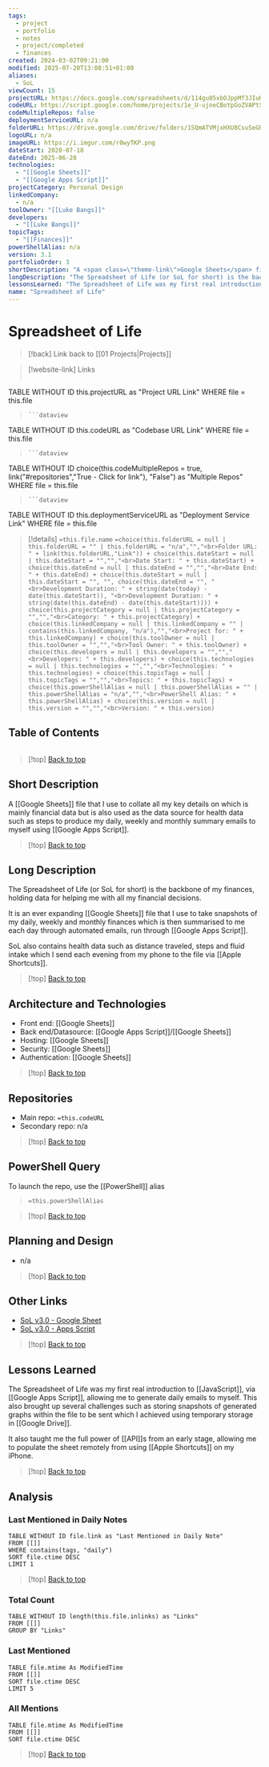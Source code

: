 ```yaml
---
tags:
  - project
  - portfolio
  - notes
  - project/completed
  - finances
created: 2024-03-02T09:21:00
modified: 2025-07-20T13:08:51+01:00
aliases:
  - SoL
viewCount: 15
projectURL: https://docs.google.com/spreadsheets/d/114gu85xbOJppMf3JIuHzoWIVsWAcy3ALmdv0owwyCQ0/edit?usp=sharing
codeURL: https://script.google.com/home/projects/1e_U-ujneCBoYpGoZVAPtSYR9wI2StLhy4gLbL6t946wAJVTjDdAhn9xs/edit
codeMultipleRepos: false
deploymentServiceURL: n/a
folderURL: https://drive.google.com/drive/folders/1SQmATVMjxHXU8CsuSeGh_3suXXTxC_Nf?usp=drive_link
logoURL: n/a
imageURL: https://i.imgur.com/r0wyTKP.png
dateStart: 2020-07-18
dateEnd: 2025-06-20
technologies:
  - "[[Google Sheets]]"
  - "[[Google Apps Script]]"
projectCategory: Personal Design
linkedCompany:
  - n/a
toolOwner: "[[Luke Bangs]]"
developers:
  - "[[Luke Bangs]]"
topicTags:
  - "[[Finances]]"
powerShellAlias: n/a
version: 3.1
portfolioOrder: 3
shortDescription: "A <span class=\"theme-link\">Google Sheets</span> file that I use to collate all my key details on which is mainly financial data but is also used as the data source for health data such as steps to produce my daily, weekly and monthly summary emails to myself using <span class=\"theme-link\">Google Apps Script</span>."
longDescription: "The Spreadsheet of Life (or SoL for short) is the backbone of my finances, holding data for helping me with all my financial decisions.<br><br>It is an ever expanding <span class=\"theme-link\">Google Sheets</span> file that I use to take snapshots of my daily, weekly and monthly finances which is then summarised to me each day through automated emails, run through <span class=\"theme-link\">Google Apps Script</span>.<br><br>SoL also contains health data such as distance traveled, steps and fluid intake which I send each evening from my phone to the file via <span class=\"theme-link\">Apple Shortcuts</span>."
lessonsLearned: "The Spreadsheet of Life was my first real introduction to <span class=\"theme-link\">JavaScript</span>, via <span class=\"theme-link\">Google Apps Script</span>, allowing me to generate daily emails to myself. This also brought up several challenges such as storing snapshots of generated graphs within the file to be sent which I achieved using temporary storage in <span class=\"theme-link\">Google Drive</span>.<br><br>It also taught me the full power of <span class=\"theme-link\">API</span>s from an early stage, allowing me to populate the sheet remotely from using <span class=\"theme-link\">Apple Shortcuts</span> on my iPhone."
name: "Spreadsheet of Life"
---
```

# Spreadsheet of Life

> [!back] Link back to [[01 Projects|Projects]]

>[!website-link] Links
> ```dataview
TABLE WITHOUT ID this.projectURL as "Project URL Link"
WHERE file = this.file
>```
>```dataview
TABLE WITHOUT ID this.codeURL as "Codebase URL Link"
WHERE file = this.file
>```
>```dataview
TABLE WITHOUT ID choice(this.codeMultipleRepos = true, link("#repositories","True - Click for link"), "False") as "Multiple Repos"
WHERE file = this.file
>```
>```dataview
TABLE WITHOUT ID this.deploymentServiceURL as "Deployment Service Link"
WHERE file = this.file

>[!details]  `=this.file.name`
>`=choice(this.folderURL = null | this.folderURL = "" | this.folderURL = "n/a","","<br>Folder URL: " + link(this.folderURL,"Link")) + choice(this.dateStart = null | this.dateStart = "","","<br>Date Start: " + this.dateStart) + choice(this.dateEnd = null | this.dateEnd = "","","<br>Date End: " + this.dateEnd) + choice(this.dateStart = null | this.dateStart = "", "", choice(this.dateEnd = "", "<br>Development Duration: " + string(date(today) - date(this.dateStart)), "<br>Development Duration: " + string(date(this.dateEnd) - date(this.dateStart)))) + choice(this.projectCategory = null | this.projectCategory = "","","<br>Category: " + this.projectCategory) + choice(this.linkedCompany = null | this.linkedCompany = "" | contains(this.linkedCompany, "n/a"),"","<br>Project for: " + this.linkedCompany) + choice(this.toolOwner = null | this.toolOwner = "","","<br>Tool Owner: " + this.toolOwner) + choice(this.developers = null | this.developers = "","","<br>Developers: " + this.developers) + choice(this.technologies = null | this.technologies = "","","<br>Technologies: " + this.technologies) + choice(this.topicTags = null | this.topicTags = "","","<br>Topics: " + this.topicTags) + choice(this.powerShellAlias = null | this.powerShellAlias = "" | this.powerShellAlias = "n/a","","<br>PowerShell Alias: " + this.powerShellAlias) + choice(this.version = null | this.version = "","","<br>Version: " + this.version)`

## Table of Contents

```table-of-contents
```

>[!top] [Back to top](#Table%20of%20Contents)

## Short Description

A [[Google Sheets]] file that I use to collate all my key details on which is mainly financial data but is also used as the data source for health data such as steps to produce my daily, weekly and monthly summary emails to myself using [[Google Apps Script]].

>[!top] [Back to top](#Table%20of%20Contents)

## Long Description

The Spreadsheet of Life (or SoL for short) is the backbone of my finances, holding data for helping me with all my financial decisions.

It is an ever expanding [[Google Sheets]] file that I use to take snapshots of my daily, weekly and monthly finances which is then summarised to me each day through automated emails, run through [[Google Apps Script]].

SoL also contains health data such as distance traveled, steps and fluid intake which I send each evening from my phone to the file via [[Apple Shortcuts]].

>[!top] [Back to top](#Table%20of%20Contents)

## Architecture and Technologies

- Front end: [[Google Sheets]]
- Back end/Datasource: [[Google Apps Script]]/[[Google Sheets]]
- Hosting: [[Google Sheets]]
- Security: [[Google Sheets]]
- Authentication: [[Google Sheets]]

>[!top] [Back to top](#Table%20of%20Contents)

## Repositories

- Main repo: `=this.codeURL`
- Secondary repo: n/a

>[!top] [Back to top](#Table%20of%20Contents)

## PowerShell Query

To launch the repo, use the [[PowerShell]] alias 

> `=this.powerShellAlias`

>[!top] [Back to top](#Table%20of%20Contents)

## Planning and Design

- n/a

>[!top] [Back to top](#Table%20of%20Contents)

## Other Links

- [SoL v3.0 - Google Sheet](https://docs.google.com/spreadsheets/d/114gu85xbOJppMf3JIuHzoWIVsWAcy3ALmdv0owwyCQ0/edit?usp=sharing)
- [SoL v3.0 - Apps Script](https://script.google.com/home/projects/1e_U-ujneCBoYpGoZVAPtSYR9wI2StLhy4gLbL6t946wAJVTjDdAhn9xs/edit)

>[!top] [Back to top](#Table%20of%20Contents)

## Lessons Learned

The Spreadsheet of Life was my first real introduction to [[JavaScript]], via [[Google Apps Script]], allowing me to generate daily emails to myself. This also brought up several challenges such as storing snapshots of generated graphs within the file to be sent which I achieved using temporary storage in [[Google Drive]].

It also taught me the full power of [[API]]s from an early stage, allowing me to populate the sheet remotely from using [[Apple Shortcuts]] on my iPhone.

>[!top] [Back to top](#Table%20of%20Contents)

## Analysis

### Last Mentioned in Daily Notes

```dataview
TABLE WITHOUT ID file.link as "Last Mentioned in Daily Note"
FROM [[]]
WHERE contains(tags, "daily")
SORT file.ctime DESC
LIMIT 1
```

>[!top] [Back to top](#Table%20of%20Contents)

### Total Count

```dataview
TABLE WITHOUT ID length(this.file.inlinks) as "Links"
FROM [[]]
GROUP BY "Links"
```

### Last Mentioned

```dataview
TABLE file.mtime As ModifiedTime
FROM [[]]
SORT file.ctime DESC
LIMIT 5
```

### All Mentions

```dataview
TABLE file.mtime As ModifiedTime
FROM [[]]
SORT file.ctime DESC
```

>[!top] [Back to top](#Table%20of%20Contents)